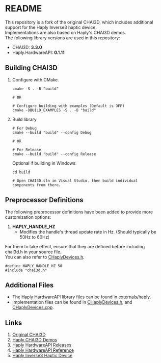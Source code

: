 # README

This repository is a fork of the original CHAI3D, which includes additional support for the Haply Inverse3 haptic device.  
Implementations are also based on Haply's CHAI3D demos.  
The following library versions are used in this repository:  
- CHAI3D: **3.3.0**  
- Haply.HardwareAPI: **0.1.11**  

## Building CHAI3D
1. Configure with CMake.  
    ```
    cmake -S . -B "build"

    # OR

    # Configure building with examples (Default is OFF)
    cmake -DBUILD_EXAMPLES -S . -B "build"
    ```
2. Build library  
    ```
    # For Debug
    cmake --build "build" --config Debug

    # OR

    # For Release
    cmake --build "build" --config Release
    ```
    Optional if building in Windows:
    ```
    cd build

    # Open CHAI3D.sln in Visual Studio, then build individual components from there.
    ```


## Preprocessor Definitions
The following preprocessor definitions have been added to provide more customization options:  
1. **HAPLY_HANDLE_HZ**  
    - Modifies the handle's thread update rate in Hz. (Should typically be 50Hz to 60Hz)  

For them to take effect, ensure that they are defined before including chai3d.h in your source file.  
You can also refer to [CHaplyDevices.h](src/devices/CHaplyDevices.h).  
```
#define HAPLY_HANDLE_HZ 50
#include "chai3d.h"
```

## Additional Files
* The Haply HardwareAPI library files can be found in [externals/haply](externals/haply).  
* Implementation files can be found in [CHaplyDevices.h](src/devices/CHaplyDevices.h), and [CHaplyDevices.cpp](src/devices/CHaplyDevices.cpp).  

## Links
1. [Original CHAI3D](https://github.com/chai3d/chai3d)  
2. [Haply CHAI3D Demos](https://gitlab.com/Haply/public/chai3d-demos)  
3. [Haply HardwareAPI Releases](https://develop.haply.co/releases/cpp)  
4. [Haply HardwareAPI Reference](https://docs.haply.co/hardwareAPI/CPP/)  
5. [Haply Inverse3 Haptic Device](https://www.haply.co/inverse3)  